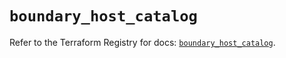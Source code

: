 # `boundary_host_catalog`

Refer to the Terraform Registry for docs: [`boundary_host_catalog`](https://registry.terraform.io/providers/hashicorp/boundary/1.1.12/docs/resources/host_catalog).
